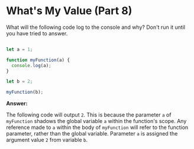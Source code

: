 # What's My Value (Part 8)

What will the following code log to the console and why? Don't run it until you have tried to answer.

```js

let a = 1;

function myFunction(a) {
  console.log(a);
}

let b = 2;

myFunction(b);
```

**Answer:**

The following code will output `2`. This is because the parameter `a` of `myFunction` shadows the global variable `a` within the function's scope. Any reference made to `a` within the body of `myFunction` will refer to the function parameter, rather than the global variable. Parameter `a` is assigned the argument value `2` from variable `b`.